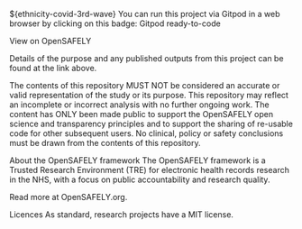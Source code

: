 ${ethnicity-covid-3rd-wave}
You can run this project via Gitpod in a web browser by clicking on this badge: Gitpod ready-to-code

View on OpenSAFELY

Details of the purpose and any published outputs from this project can be found at the link above.

The contents of this repository MUST NOT be considered an accurate or valid representation of the study or its purpose. This repository may reflect an incomplete or incorrect analysis with no further ongoing work. The content has ONLY been made public to support the OpenSAFELY open science and transparency principles and to support the sharing of re-usable code for other subsequent users. No clinical, policy or safety conclusions must be drawn from the contents of this repository.

About the OpenSAFELY framework
The OpenSAFELY framework is a Trusted Research Environment (TRE) for electronic health records research in the NHS, with a focus on public accountability and research quality.

Read more at OpenSAFELY.org.

Licences
As standard, research projects have a MIT license.
